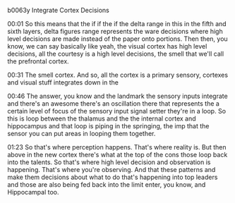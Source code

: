 b0063y
Integrate Cortex Decisions

00:01
So this means that the if if the if the delta range in this in the fifth and sixth layers, delta figures range represents the ware decisions where high level decisions are made instead of the paper onto portions. Then then, you know, we can say basically like yeah, the visual cortex has high level decisions, all the courtesy is a high level decisions, the smell that we'll call the prefrontal cortex.

00:31
The smell cortex. And so, all the cortex is a primary sensory, cortexes and visual stuff integrates down in the

00:46
The answer, you know and the landmark the sensory inputs integrate and there's an awesome there's an oscillation there that represents the a certain level of focus of the sensory input signal setter they're in a loop. So this is loop between the thalamus and the the internal cortex and hippocampus and that loop is piping in the springing, the imp that the sensor you can put areas in looping them together.

01:23
So that's where perception happens. That's where reality is. But then above in the new cortex there's what at the top of the cons those loop back into the talents. So that's where high level decision and observation is happening. That's where you're observing. And that these patterns and make them decisions about what to do that's happening into top leaders and those are also being fed back into the limit enter, you know, and Hippocampal too.
